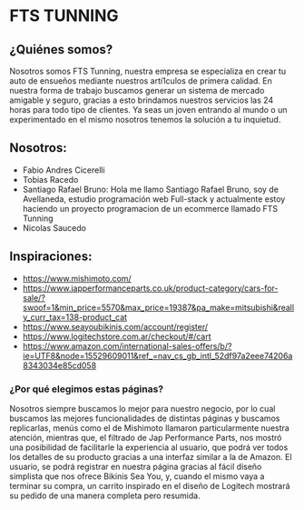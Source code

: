# FTS TUNNING

## ¿Quiénes somos?

Nosotros somos FTS Tunning, nuestra empresa se especializa en crear tu auto de ensueños mediante nuestros artí1culos de primera calidad. 
En nuestra forma de trabajo buscamos generar un sistema de mercado amigable y seguro, gracias a esto brindamos nuestros servicios las 24 horas para todo tipo de clientes. Ya seas un joven entrando al mundo o un experimentado en el mismo nosotros tenemos la solución a tu inquietud.

## Nosotros:

- Fabio Andres Cicerelli
- Tobias Racedo
- Santiago Rafael Bruno: Hola me llamo Santiago Rafael Bruno, soy de Avellaneda, estudio programación web Full-stack y actualmente estoy haciendo un proyecto programacion de un ecommerce llamado FTS Tunning
- Nicolas Saucedo

## Inspiraciones:

- https://www.mishimoto.com/
-	https://www.japperformanceparts.co.uk/product-category/cars-for-sale/?swoof=1&min_price=5570&max_price=19387&pa_make=mitsubishi&really_curr_tax=138-product_cat 
-	https://www.seayoubikinis.com/account/register/ 
-	https://www.logitechstore.com.ar/checkout/#/cart 
-	https://www.amazon.com/international-sales-offers/b/?ie=UTF8&node=15529609011&ref_=nav_cs_gb_intl_52df97a2eee74206a8343034e85cd058 
### ¿Por qué elegimos estas páginas?

  Nosotros siempre buscamos lo mejor para nuestro negocio, por lo cual buscamos las mejores funcionalidades de distintas páginas y buscamos replicarlas, menús como el de Mishimoto llamaron particularmente nuestra atención, mientras que, el filtrado de Jap Performance Parts, nos mostró una posibilidad de facilitarle la experiencia al usuario, que podrá ver todos los detalles de su producto gracias a una interfaz similar a la de Amazon.  El usuario, se podrá registrar en nuestra página gracias al fácil diseño simplista que nos ofrece Bikinis Sea You, y, cuando el mismo vaya a terminar su compra, un carrito inspirado en el diseño de Logitech mostrará su pedido de una manera completa pero resumida.
